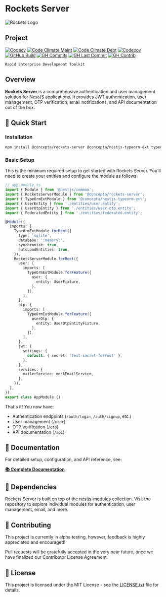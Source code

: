 # Rockets Server

![Rockets Logo](https://raw.githubusercontent.com/conceptadev/rockets/main/assets/rockets-icon.svg)

## Project

[![Codacy](https://app.codacy.com/project/badge/Grade/6b92bb0756ee4664a1403c4688a0d172)](https://www.codacy.com/gh/conceptadev/rockets/dashboard?utm_source=github.com&utm_medium=referral&utm_content=conceptadev/rockets&utm_campaign=Badge_Grade)
[![Code Climate Maint](https://img.shields.io/codeclimate/maintainability/conceptadev/rockets?logo=codeclimate)](https://codeclimate.com/github/conceptadev/rockets)
[![Code Climate Debt](https://img.shields.io/codeclimate/tech-debt/conceptadev/rockets?logo=codeclimate)](https://codeclimate.com/github/conceptadev/rockets)
[![Codecov](https://codecov.io/gh/conceptadev/rockets/branch/main/graph/badge.svg?token=QXUHV1RP5N)](https://codecov.io/gh/conceptadev/rockets)
[![GitHub Build](https://img.shields.io/github/actions/workflow/status/conceptadev/rockets/ci-pr-test.yml?logo=github)](https://github.com/conceptadev/rockets/actions/workflows/ci-pr-test.yml)
[![GH Commits](https://img.shields.io/github/commit-activity/m/conceptadev/rockets?logo=github)](https://github.com/conceptadev/rockets)
[![GH Last Commit](https://img.shields.io/github/last-commit/conceptadev/rockets?logo=github)](https://github.com/conceptadev/rockets)
[![GH Contrib](https://img.shields.io/github/contributors/conceptadev/rockets?logo=github)](https://github.com/conceptadev/rockets/graphs/contributors)

```text
Rapid Enterprise Development Toolkit
```

## Overview

**Rockets Server** is a comprehensive authentication and user management
solution for NestJS applications. It provides JWT authentication, user
management, OTP verification, email notifications, and API documentation
out of the box.

## 🚀 Quick Start

### Installation

```bash
npm install @concepta/rockets-server @concepta/nestjs-typeorm-ext typeorm
```

### Basic Setup

This is the minimum required setup to get started with Rockets Server. You'll need to create your entities and configure the module as follows:


```typescript
// app.module.ts
import { Module } from '@nestjs/common';
import { RocketsServerModule } from '@concepta/rockets-server';
import { TypeOrmExtModule } from '@concepta/nestjs-typeorm-ext';
import { UserEntity } from './entities/user.entity';
import { UserOtpEntity } from './entities/user-otp.entity';
import { FederatedEntity } from './entities/federated.entity';

@Module({
  imports: [
    TypeOrmExtModule.forRoot({
      type: 'sqlite',
      database: ':memory:',
      synchronize: true,
      autoLoadEntities: true,
    }),
    RocketsServerModule.forRoot({
      user: {
        imports: [
          TypeOrmExtModule.forFeature({
            user: {
              entity: UserFixture,
            },
          }),
        ],
      },
      otp: {
        imports: [
          TypeOrmExtModule.forFeature({
            userOtp: {
              entity: UserOtpEntityFixture,
            },
          }),
        ],
      },
      jwt: {
        settings: {
          default: { secret: 'test-secret-forroot' },
        },
      },
      services: {
        mailerService: mockEmailService,
      },
    }),
  ],
})
export class AppModule {}
```

That's it! You now have:

- Authentication endpoints (`/auth/login`, `/auth/signup`, etc.)
- User management (`/user`)
- OTP verification (`/otp`)
- API documentation (`/api`)

## 📖 Documentation

For detailed setup, configuration, and API reference, see:

**[📚 Complete Documentation](./packages/rockets-server/README.md)**

## 🔧 Dependencies

Rockets Server is built on top of the
[nestjs-modules](https://github.com/btwld/nestjs-modules) collection. Visit the
repository to explore individual modules for authentication, user management, email,
and more.

## 🤝 Contributing

This project is currently in alpha testing, however, feedback is highly appreciated
and encouraged!

Pull requests will be gratefully accepted in the very near future, once we have
finalized our Contributor License Agreement.

## 📄 License

This project is licensed under the MIT License - see the
[LICENSE.txt](LICENSE.txt) file for details.
